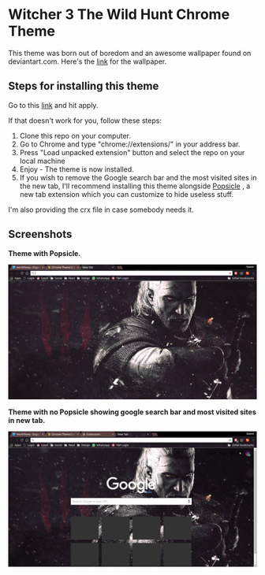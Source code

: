 # Witcher 3 The Wild Hunt Chrome Theme
This theme was born out of boredom and an awesome wallpaper found on deviantart.com. Here's the [link](http://fav.me/d7wgxb8) for the wallpaper.

## Steps for installing this theme 
Go to this [link](https://www.themebeta.com/chrome/theme/837293) and hit apply. 

If that doesn't work for you, follow these steps:

1. Clone this repo on your computer.
2. Go to Chrome and type "chrome://extensions/" in your address bar.
3. Press "Load unpacked extension" button and select the repo on your local machine
4. Enjoy - The theme is now installed.
5. If you wish to remove the Google search bar and the most visited sites in the new tab, I'll recommend installing this theme alongside [Popsicle](https://chrome.google.com/webstore/detail/popsicle/loigpbgkmjjhjodnhlpmbjmojchpdjih) 
, a new tab extension which you can customize to hide useless stuff.


I'm also providing the crx file in case somebody needs it.

## Screenshots
**Theme with Popsicle.**

![](screen1.png)

**Theme with no Popsicle showing google search bar and most visited sites in new tab.**

![](screen2.png)

